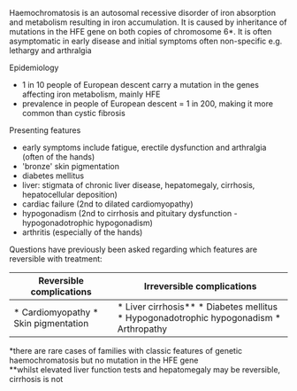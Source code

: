 Haemochromatosis is an autosomal recessive disorder of iron absorption and metabolism resulting in iron accumulation. It is caused by inheritance of mutations in the HFE gene on both copies of chromosome 6\*. It is often asymptomatic in early disease and initial symptoms often non\-specific e.g. lethargy and arthralgia  
  
Epidemiology  
* 1 in 10 people of European descent carry a mutation in the genes affecting iron metabolism, mainly HFE
* prevalence in people of European descent \= 1 in 200, making it more common than cystic fibrosis

  
Presenting features  
* early symptoms include fatigue, erectile dysfunction and arthralgia (often of the hands)
* 'bronze' skin pigmentation
* diabetes mellitus
* liver: stigmata of chronic liver disease, hepatomegaly, cirrhosis, hepatocellular deposition)
* cardiac failure (2nd to dilated cardiomyopathy)
* hypogonadism (2nd to cirrhosis and pituitary dysfunction \- hypogonadotrophic hypogonadism)
* arthritis (especially of the hands)

  
Questions have previously been asked regarding which features are reversible with treatment:  
  


| **Reversible complications** | **Irreversible complications** |
| --- | --- |
| * Cardiomyopathy * Skin pigmentation | * Liver cirrhosis\*\* * Diabetes mellitus * Hypogonadotrophic hypogonadism * Arthropathy |

  
\*there are rare cases of families with classic features of genetic haemochromatosis but no mutation in the HFE gene  
\*\*whilst elevated liver function tests and hepatomegaly may be reversible, cirrhosis is not